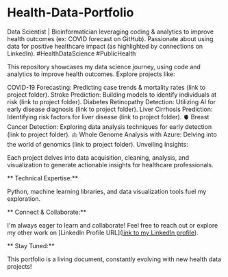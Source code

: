 
# Health-Data-Portfolio
Data Scientist | Bioinformatician leveraging coding &amp; analytics to improve health outcomes (ex: COVID forecast on GitHub). Passionate about using data for positive healthcare impact (as highlighted by connections on LinkedIn). #HealthDataScience #PublicHealth

This repository showcases my data science journey, using code and analytics to improve health outcomes. Explore projects like:

COVID-19 Forecasting: Predicting case trends & mortality rates (link to project folder).
Stroke Prediction: Building models to identify individuals at risk (link to project folder).
️Diabetes Retinopathy Detection: Utilizing AI for early disease diagnosis (link to project folder).
Liver Cirrhosis Prediction: Identifying risk factors for liver disease (link to project folder). 🫀
Breast Cancer Detection: Exploring data analysis techniques for early detection (link to project folder). 🫁
Whole Genome Analysis with Azure: Delving into the world of genomics (link to project folder).
Unveiling Insights:

Each project delves into data acquisition, cleaning, analysis, and visualization to generate actionable insights for healthcare professionals.

** Technical Expertise:**

Python, machine learning libraries, and data visualization tools fuel my exploration.

** Connect & Collaborate:**

I'm always eager to learn and collaborate! Feel free to reach out or explore my other work on [LinkedIn Profile URL]([link to my LinkedIn profile](https://www.linkedin.com/in/r-eng-alumanda-shakankale/)).

** Stay Tuned:**

This portfolio is a living document, constantly evolving with new health data projects!
